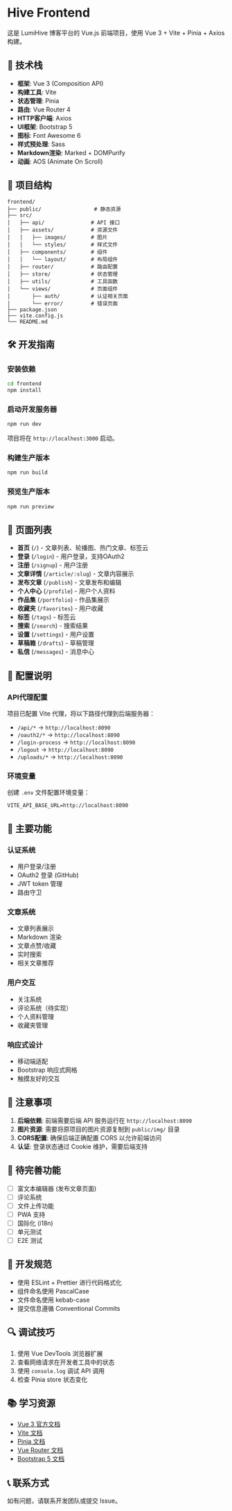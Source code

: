 # Hive Frontend

这是 LumiHive 博客平台的 Vue.js 前端项目，使用 Vue 3 + Vite + Pinia + Axios 构建。

## 🚀 技术栈

- **框架**: Vue 3 (Composition API)
- **构建工具**: Vite
- **状态管理**: Pinia
- **路由**: Vue Router 4
- **HTTP客户端**: Axios
- **UI框架**: Bootstrap 5
- **图标**: Font Awesome 6
- **样式预处理**: Sass
- **Markdown渲染**: Marked + DOMPurify
- **动画**: AOS (Animate On Scroll)

## 📁 项目结构

```
frontend/
├── public/                 # 静态资源
├── src/
│   ├── api/               # API 接口
│   ├── assets/            # 资源文件
│   │   ├── images/        # 图片
│   │   └── styles/        # 样式文件
│   ├── components/        # 组件
│   │   └── layout/        # 布局组件
│   ├── router/            # 路由配置
│   ├── store/             # 状态管理
│   ├── utils/             # 工具函数
│   └── views/             # 页面组件
│       ├── auth/          # 认证相关页面
│       └── error/         # 错误页面
├── package.json
├── vite.config.js
└── README.md
```

## 🛠️ 开发指南

### 安装依赖

```bash
cd frontend
npm install
```

### 启动开发服务器

```bash
npm run dev
```

项目将在 `http://localhost:3000` 启动。

### 构建生产版本

```bash
npm run build
```

### 预览生产版本

```bash
npm run preview
```

## 📄 页面列表

- **首页** (`/`) - 文章列表、轮播图、热门文章、标签云
- **登录** (`/login`) - 用户登录，支持OAuth2
- **注册** (`/signup`) - 用户注册
- **文章详情** (`/article/:slug`) - 文章内容展示
- **发布文章** (`/publish`) - 文章发布和编辑
- **个人中心** (`/profile`) - 用户个人资料
- **作品集** (`/portfolio`) - 作品集展示
- **收藏夹** (`/favorites`) - 用户收藏
- **标签** (`/tags`) - 标签云
- **搜索** (`/search`) - 搜索结果
- **设置** (`/settings`) - 用户设置
- **草稿箱** (`/drafts`) - 草稿管理
- **私信** (`/messages`) - 消息中心

## 🔧 配置说明

### API代理配置

项目已配置 Vite 代理，将以下路径代理到后端服务器：

- `/api/*` → `http://localhost:8090`
- `/oauth2/*` → `http://localhost:8090`
- `/login-process` → `http://localhost:8090`
- `/logout` → `http://localhost:8090`
- `/uploads/*` → `http://localhost:8090`

### 环境变量

创建 `.env` 文件配置环境变量：

```env
VITE_API_BASE_URL=http://localhost:8090
```

## 🎨 主要功能

### 认证系统
- 用户登录/注册
- OAuth2 登录 (GitHub)
- JWT token 管理
- 路由守卫

### 文章系统
- 文章列表展示
- Markdown 渲染
- 文章点赞/收藏
- 实时搜索
- 相关文章推荐

### 用户交互
- 关注系统
- 评论系统（待实现）
- 个人资料管理
- 收藏夹管理

### 响应式设计
- 移动端适配
- Bootstrap 响应式网格
- 触摸友好的交互

## 🚨 注意事项

1. **后端依赖**: 前端需要后端 API 服务运行在 `http://localhost:8090`
2. **图片资源**: 需要将原项目的图片资源复制到 `public/img/` 目录
3. **CORS配置**: 确保后端正确配置 CORS 以允许前端访问
4. **认证**: 登录状态通过 Cookie 维护，需要后端支持

## 📝 待完善功能

- [ ] 富文本编辑器 (发布文章页面)
- [ ] 评论系统
- [ ] 文件上传功能
- [ ] PWA 支持
- [ ] 国际化 (i18n)
- [ ] 单元测试
- [ ] E2E 测试

## 🤝 开发规范

- 使用 ESLint + Prettier 进行代码格式化
- 组件命名使用 PascalCase
- 文件命名使用 kebab-case
- 提交信息遵循 Conventional Commits

## 🔍 调试技巧

1. 使用 Vue DevTools 浏览器扩展
2. 查看网络请求在开发者工具中的状态
3. 使用 `console.log` 调试 API 调用
4. 检查 Pinia store 状态变化

## 📚 学习资源

- [Vue 3 官方文档](https://vuejs.org/)
- [Vite 文档](https://vitejs.dev/)
- [Pinia 文档](https://pinia.vuejs.org/)
- [Vue Router 文档](https://router.vuejs.org/)
- [Bootstrap 5 文档](https://getbootstrap.com/)

## 📞 联系方式

如有问题，请联系开发团队或提交 Issue。

